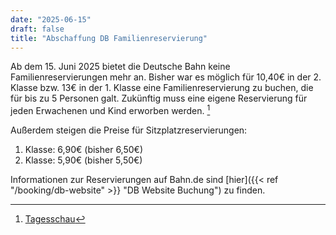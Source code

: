 ```yaml
---
date: "2025-06-15"
draft: false
title: "Abschaffung DB Familienreservierung"
---
```


Ab dem 15. Juni 2025 bietet die Deutsche Bahn keine Familienreservierungen mehr an. Bisher war es möglich für 10,40€ in der 2. Klasse bzw. 13€ in der 1. Klasse eine Familienreservierung zu buchen, die für bis zu 5 Personen galt. Zukünftig muss eine eigene Reservierung für jeden Erwachenen und Kind erworben werden. [^1]

Außerdem steigen die Preise für Sitzplatzreservierungen:

1. Klasse: 6,90€ (bisher 6,50€)
2. Klasse: 5,90€ (bisher 5,50€)

Informationen zur Reservierungen auf Bahn.de sind [hier]({{< ref "/booking/db-website" >}} "DB Website Buchung") zu finden.

[^1]: [Tagesschau](https://www.tagesschau.de/wirtschaft/verbraucher/bahn-familienreservierung-kritik-100.html)
